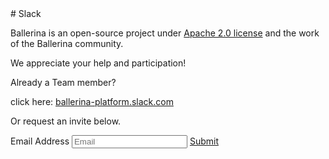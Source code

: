 <link rel="stylesheet" href="/css/slack-page.css"></link>
# Slack

Ballerina is an open-source project under [Apache 2.0 license](https://opensource.org/licenses/Apache-2.0) and the work of the Ballerina community.

We appreciate your help and participation!

Already a Team member?

click here: [ballerina-platform.slack.com](https://ballerina-platform.slack.com/)

Or request an invite below.

<form>
<label class="subscribeForm">Email Address</label>
<input maxlength="90" value="" id="email" name="email" placeholder="Email" title="Email" class="cTextfieldstyle slackSubscribeEmail" type="text">
<a class="cBallerinaButtons" href="" id="slackSubscribeButton">Submit</a>
<span id="subscribeMessage"></span>
</form>
